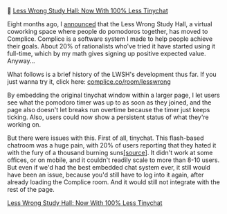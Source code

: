 📝 [Less Wrong Study Hall: Now With 100% Less Tinychat](https://www.lesswrong.com/posts/mjZ4LX3us2hGhc47W/less-wrong-study-hall-now-with-100-less-tinychat)

Eight months ago, I [announced](/lw/lqz/announcing_the_complice_less_wrong_study_hall/) that the Less Wrong Study Hall, a virtual coworking space where people do pomodoros together, has moved to Complice. Complice is a software system I made to help people achieve their goals. About 20% of rationalists who've tried it have started using it full-time, which by my math gives signing up positive expected value. Anyway...

What follows is a brief history of the LWSH's development thus far. If you just wanna try it, click here: [complice.co/room/lesswrong](https://complice.co/room/lesswrong)

By embedding the original tinychat window within a larger page, I let users see what the pomodoro timer was up to as soon as they joined, and the page also doesn't let breaks run overtime because the timer just keeps ticking. Also, users could now show a persistent status of what they're working on.

But there were issues with this. First of all, tinychat. This flash-based chatroom was a huge pain, with 20% of users reporting that they hated it with the fury of a thousand burning suns[[source]](/lw/m3z/less_wrong_study_hall_year_two "Less Wrong Study Hall Year Two Census"). It didn't work at some offices, or on mobile, and it couldn't readily scale to more than 8-10 users. But even if we'd had the best embedded chat system ever, it still would have been an issue, because you'd still have to log into it again, after already loading the Complice room. And it would still not integrate with the rest of the page.

[Less Wrong Study Hall: Now With 100% Less Tinychat](https://www.lesswrong.com/posts/mjZ4LX3us2hGhc47W/less-wrong-study-hall-now-with-100-less-tinychat)